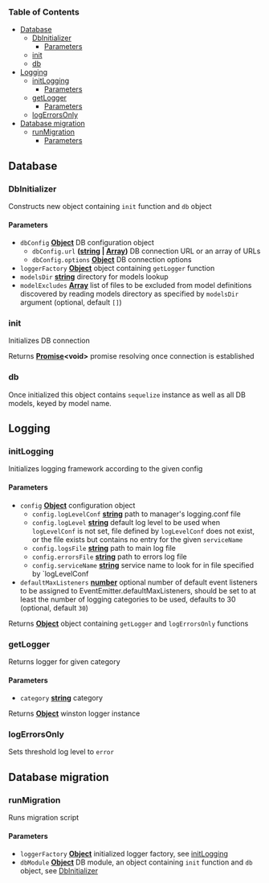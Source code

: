 <!-- Generated by documentation.js. Update this documentation by updating the source code. -->

### Table of Contents

-   [Database][1]
    -   [DbInitializer][2]
        -   [Parameters][3]
    -   [init][4]
    -   [db][5]
-   [Logging][6]
    -   [initLogging][7]
        -   [Parameters][8]
    -   [getLogger][9]
        -   [Parameters][10]
    -   [logErrorsOnly][11]
-   [Database migration][12]
    -   [runMigration][13]
        -   [Parameters][14]

## Database




### DbInitializer

Constructs new object containing `init` function and `db` object

#### Parameters

-   `dbConfig` **[Object][15]** DB configuration object
    -   `dbConfig.url` **([string][16] \| [Array][17])** DB connection URL or an array of URLs
    -   `dbConfig.options` **[Object][15]** DB connection options
-   `loggerFactory` **[Object][15]** object containing `getLogger` function
-   `modelsDir` **[string][16]** directory for models lookup
-   `modelExcludes` **[Array][17]** list of files to be excluded from model definitions discovered by reading models
    directory as specified by `modelsDir` argument (optional, default `[]`)

### init

Initializes DB connection

Returns **[Promise][18]&lt;void>** promise resolving once connection is established

### db

Once initialized this object contains `sequelize` instance as well as all DB models, keyed by model name.

## Logging




### initLogging

Initializes logging framework according to the given config

#### Parameters

-   `config` **[Object][15]** configuration object
    -   `config.logLevelConf` **[string][16]** path to manager's logging.conf file
    -   `config.logLevel` **[string][16]** default log level to be used when `logLevelConf` is not set, file defined by
        `logLevelConf` does not exist, or the file exists but contains no entry for the given `serviceName`
    -   `config.logsFile` **[string][16]** path to main log file
    -   `config.errorsFile` **[string][16]** path to errors log file
    -   `config.serviceName` **[string][16]** service name to look for in file specified by \`logLevelConf
-   `defaultMaxListeners` **[number][19]** optional number of default event listeners to be assigned to
    EventEmitter.defaultMaxListeners, should be set to at least the number of logging categories to be used, defaults to 30 (optional, default `30`)

Returns **[Object][15]** object containing `getLogger` and `logErrorsOnly` functions

### getLogger

Returns logger for given category

#### Parameters

-   `category` **[string][16]** category

Returns **[Object][15]** winston logger instance

### logErrorsOnly

Sets threshold log level to `error`

## Database migration




### runMigration

Runs migration script

#### Parameters

-   `loggerFactory` **[Object][15]** initialized logger factory, see [initLogging][7]
-   `dbModule` **[Object][15]** DB module, an object containing `init` function and `db` object, see [DbInitializer][2]

[1]: #database

[2]: #dbinitializer

[3]: #parameters

[4]: #init

[5]: #db

[6]: #logging

[7]: #initlogging

[8]: #parameters-1

[9]: #getlogger

[10]: #parameters-2

[11]: #logerrorsonly

[12]: #database-migration

[13]: #runmigration

[14]: #parameters-3

[15]: https://developer.mozilla.org/docs/Web/JavaScript/Reference/Global_Objects/Object

[16]: https://developer.mozilla.org/docs/Web/JavaScript/Reference/Global_Objects/String

[17]: https://developer.mozilla.org/docs/Web/JavaScript/Reference/Global_Objects/Array

[18]: https://developer.mozilla.org/docs/Web/JavaScript/Reference/Global_Objects/Promise

[19]: https://developer.mozilla.org/docs/Web/JavaScript/Reference/Global_Objects/Number

